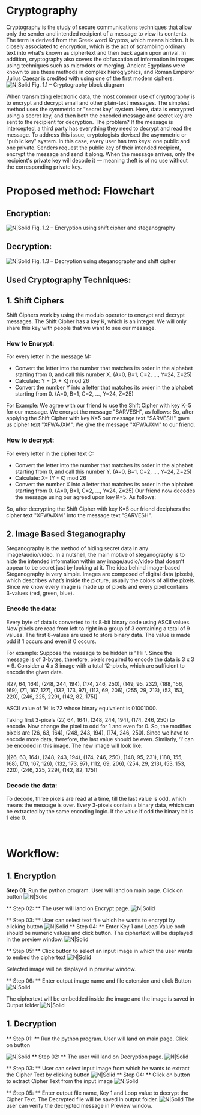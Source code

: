 # Cryptography
Cryptography is the study of secure communications techniques that allow only the sender and intended recipient of a message to view its contents. The term is derived from the Greek word Kryptos, which means hidden. It is closely associated to encryption, which is the act of scrambling ordinary text into what's known as ciphertext and then back again upon arrival. In addition, cryptography also covers the obfuscation of information in images using techniques such as microdots or merging. Ancient Egyptians were known to use these methods in complex hieroglyphics, and Roman Emperor Julius Caesar is credited with using one of the first modern ciphers.
 ![N|Solid](https://github.com/dojoSarvesh/Cryptography-application-py/blob/main/media/Block-diagram-for-encryption-and-decryption.png)
Fig. 1.1 – Cryptography block diagram

When transmitting electronic data, the most common use of cryptography is to encrypt and decrypt email and other plain-text messages. The simplest method uses the symmetric or "secret key" system. Here, data is encrypted using a secret key, and then both the encoded message and secret key are sent to the recipient for decryption. The problem? If the message is intercepted, a third party has everything they need to decrypt and read the message. To address this issue, cryptologists devised the asymmetric or "public key" system. In this case, every user has two keys: one public and one private. Senders request the public key of their intended recipient, encrypt the message and send it along. When the message arrives, only the recipient's private key will decode it — meaning theft is of no use without the corresponding private key.
# Proposed method: Flowchart
## Encryption:
![N|Solid](https://github.com/dojoSarvesh/Cryptography-application-py/blob/main/media/Encryption1.png)
Fig. 1.2 – Encryption using shift cipher and steganography
## Decryption:
![N|Solid](https://github.com/dojoSarvesh/Cryptography-application-py/blob/main/media/Decription1.png)
Fig. 1.3 – Decryption using steganography and shift cipher 
## Used Cryptography Techniques:
## 1.	Shift Ciphers
Shift Ciphers work by using the modulo operator to encrypt and decrypt messages. The Shift Cipher has a key K, which is an integer. We will only share this key with people that we want to see our message.

### How to Encrypt:
For every letter in the message M:

- Convert the letter into the number that matches its order in the alphabet starting from 0, and call this number X.
(A=0, B=1, C=2, ..., Y=24, Z=25)
- Calculate: Y = (X + K) mod 26
- Convert the number Y into a letter that matches its order in the alphabet starting from 0.
(A=0, B=1, C=2, ..., Y=24, Z=25)

For Example: We agree with our friend to use the Shift Cipher with key K=5 for our message. 
We encrypt the message "SARVESH", as follows:
So, after applying the Shift Cipher with key K=5 our message text "SARVESH" gave us cipher text "XFWAJXM".
We give the message "XFWAJXM" to our friend.

### How to decrypt:
For every letter in the cipher text C:

- Convert the letter into the number that matches its order in the alphabet starting from 0, and call this number Y.
(A=0, B=1, C=2, ..., Y=24, Z=25)
- Calculate: X= (Y - K) mod 26
- Convert the number X into a letter that matches its order in the alphabet starting from 0.
(A=0, B=1, C=2, ..., Y=24, Z=25)
Our friend now decodes the message using our agreed upon key K=5. As follows:

So, after decrypting the Shift Cipher with key K=5 our friend deciphers the cipher text "XFWAJXM" into the message text "SARVESH".
## 2.	Image Based Steganography
Steganography is the method of hiding secret data in any image/audio/video. In a nutshell, the main motive of steganography is to hide the intended information within any image/audio/video that doesn’t appear to be secret just by looking at it.
The idea behind image-based Steganography is very simple. Images are composed of digital data (pixels), which describes what’s inside the picture, usually the colors of all the pixels. Since we know every image is made up of pixels and every pixel contains 3-values (red, green, blue).

### Encode the data:
Every byte of data is converted to its 8-bit binary code using ASCII values. Now pixels are read from left to right in a group of 3 containing a total of 9 values. The first 8-values are used to store binary data. The value is made odd if 1 occurs and even if 0 occurs. 

For example: 
Suppose the message to be hidden is ‘ Hii ‘. Since the message is of 3-bytes, therefore, pixels required to encode the data is 3 x 3 = 9. Consider a 4 x 3 image with a total 12-pixels, which are sufficient to encode the given data.

[(27, 64, 164), (248, 244, 194), (174, 246, 250), (149, 95, 232),
(188, 156, 169), (71, 167, 127), (132, 173, 97), (113, 69, 206),
(255, 29, 213), (53, 153, 220), (246, 225, 229), (142, 82, 175)]

ASCII value of ‘H‘ is 72 whose binary equivalent is 01001000.

Taking first 3-pixels (27, 64, 164), (248, 244, 194), (174, 246, 250) to encode. Now change the pixel to odd for 1 and even for 0. So, the modifies pixels are (26, 63, 164), (248, 243, 194), (174, 246, 250). Since we have to encode more data, therefore, the last value should be even. Similarly, ‘i‘ can be encoded in this image.
The new image will look like:
 
[(26, 63, 164), (248, 243, 194), (174, 246, 250), (148, 95, 231),
(188, 155, 168), (70, 167, 126), (132, 173, 97), (112, 69, 206),
(254, 29, 213), (53, 153, 220), (246, 225, 229), (142, 82, 175)]

### Decode the data:
To decode, three pixels are read at a time, till the last value is odd, which means the message is over. Every 3-pixels contain a binary data, which can be extracted by the same encoding logic. If the value if odd the binary bit is 1 else 0. 

 
# Workflow:
## 1.	Encryption
**Step 01:** Run the python program. User will land on main page. Click on <ENCRYPT> button
![N|Solid](https://github.com/dojoSarvesh/Cryptography-application-py/blob/main/media/output%20main%20screen%202.PNG)

** Step 02: ** The user will land on Encrypt page. 
 ![N|Solid](https://github.com/dojoSarvesh/Cryptography-application-py/blob/main/media/Encryption%201.PNG)

** Step 03: ** User can select text file which he wants to encrypt by clicking <BROWSE> button
  ![N|Solid](https://github.com/dojoSarvesh/Cryptography-application-py/blob/main/media/Encryption%202.PNG)
** Step 04: ** Enter Key 1 and Loop Value both should be numeric values and click <ENCRYPT> button. The ciphertext will be displayed in the preview window.
 ![N|Solid](https://github.com/dojoSarvesh/Cryptography-application-py/blob/main/media/Encryption%203.PNG)

** Step 05: ** Click <BROWSE> button to select an input image in which the user wants to embed the ciphertext 
![N|Solid](https://github.com/dojoSarvesh/Cryptography-application-py/blob/main/media/Encryption%204.PNG)
 

Selected image will be displayed in preview window. 
	
** Step 06: ** Enter output image name and file extension and click <ENCRYPT> Button
![N|Solid](https://github.com/dojoSarvesh/Cryptography-application-py/blob/main/media/Encryption%205.PNG)
 

The ciphertext will be embedded inside the image and the image is saved in Output folder
 ![N|Solid](https://github.com/dojoSarvesh/Cryptography-application-py/blob/main/Main/Output/out2.png)



## 1.	Decryption
** Step 01: ** Run the python program. User will land on main page. Click on <DECRYPT> button
       
![N|Solid](https://github.com/dojoSarvesh/Cryptography-application-py/blob/main/media/output%20main%20screen%202.PNG)
** Step 02: ** The user will land on Decryption page.
 ![N|Solid](https://github.com/dojoSarvesh/Cryptography-application-py/blob/main/media/Decription%201.png)

** Step 03: ** User can select input image from which he wants to extract the Cipher Text by clicking <BROWSE> button
 ![N|Solid](https://github.com/dojoSarvesh/Cryptography-application-py/blob/main/media/Decription%202.png)
** Step 04: ** Click on <DECRYPT> button to extract Cipher Text from the input image 
 ![N|Solid](https://github.com/dojoSarvesh/Cryptography-application-py/blob/main/media/Decription%203.png)

** Step 05: ** Enter output file name, Key 1 and Loop value to decrypt the Cipher Text. The Decrypted file will be saved in output folder.
 ![N|Solid](https://github.com/dojoSarvesh/Cryptography-application-py/blob/main/media/Decription%204.png)
The user can verify the decrypted message in Preview window.
